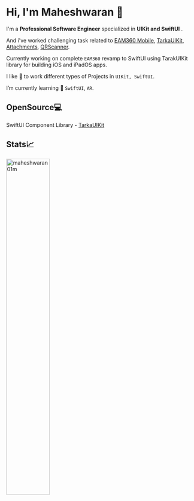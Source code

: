 
<!--
**maheshwaran01m/maheshwaran01m** is a ✨ _special_ ✨ repository because its `README.md` (this file) appears on your GitHub profile.

### Hi there 👋
Here are some ideas to get you started:

- 🔭 I’m currently working on ...
- 🌱 I’m currently learning ...
- 👯 I’m looking to collaborate on ...
- 🤔 I’m looking for help with ...
- 💬 Ask me about ...
- 📫 How to reach me: ...
- 😄 Pronouns: ...
- ⚡ Fun fact: ...
-->

# Hi, I'm Maheshwaran 👋

I'm a **Professional Software Engineer** specialized in **UIKit and SwiftUI** .

And i've worked challenging task related to  [EAM360 Mobile](https://apps.apple.com/in/app/eam360-mobile-app-for-maximo/id1076817566), [TarkaUIKit](https://github.com/tarkalabs/tarka-ui-kit-ios.git), [Attachments](https://github.com/maheshwaran01m/Attachments), [QRScanner](https://github.com/maheshwaran01m/QRScanner). 

Currently working on complete `EAM360` revamp to SwiftUI using TarakUIKit library for building iOS and iPadOS apps.
  
I like 🎯 to work different types of Projects in `UIKit, SwiftUI`.

I’m currently learning 🌱 `SwiftUI`, `AR`.


## OpenSource💻

SwiftUI Component Library - [TarkaUIKit](https://github.com/tarkalabs/tarka-ui-kit-ios.git) 



## Stats📈

<p align="leading"> 
  <img width="48%" src="https://github-readme-streak-stats.herokuapp.com/?user=maheshwaran01m&theme=highcontrast&hide_border=true" alt="maheshwaran01m" />
  </p>

<!--
<p align="leading">

  <img width="48%" src="https://github-readme-stats.vercel.app/api?username=maheshwaran01m&show_icons=true&theme=dracula&title_color=ff8000&text_color=ffffff&locale=en&hide_border=true" alt="maheshwaran01m"/> 
</p>

  <p align="leading">
<img width="40%" src="https://github-readme-stats.vercel.app/api/top-langs?username=maheshwaran01m&show_icons=true&theme=dracula&title_color=ff8000&text_color=ffffff&locale=en&layout=compact&hide_border=true" alt="maheshwaran01m" /> 
  </p>

  ![Apple](https://img.shields.io/badge/Apple-%23000000.svg?style=for-the-badge&logo=apple&logoColor=white) ![Swift](https://img.shields.io/badge/swift-F54A2A?style=for-the-badge&logo=swift&logoColor=white) ![iOS](https://img.shields.io/badge/iOS-000000?style=for-the-badge&logo=ios&logoColor=white) ![macOS](https://img.shields.io/badge/mac%20os-000000?style=for-the-badge&logo=macos&logoColor=F0F0F0)
   -->   
